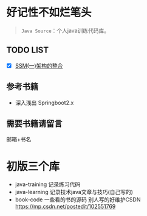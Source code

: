 # 好记性不如烂笔头  
> `Java Source`：个人java训练代码库。


## TODO LIST

* [x] [SSM(一)架构的整合](http://crossoverjie.top/2016/06/28/SSM1)

## 参考书籍

- 深入浅出 Springboot2.x


## 需要书籍请留言 
邮箱+书名

# 初版三个库
- java-training 记录练习代码
- java-learning 记录技术java文章与技巧(自己写的) 
- book-code 一些看的书的源码
别人写的好维护CSDN https://mp.csdn.net/postedit/102551769  


